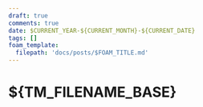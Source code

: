 ```yaml
---
draft: true
comments: true
date: $CURRENT_YEAR-${CURRENT_MONTH}-${CURRENT_DATE}
tags: []
foam_template:
  filepath: 'docs/posts/$FOAM_TITLE.md'
---
```


# ${TM_FILENAME_BASE}